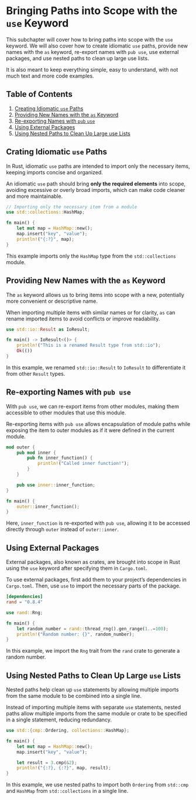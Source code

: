 # Bringing Paths into Scope with the ``use`` Keyword

This subchapter will cover how to bring paths into scope with the ``use`` keyword. We will also cover how to create idiomatic ``use`` paths, provide new names with the ``as`` keyword, re-export names with ``pub use``, use external packages, and use nested paths to clean up large use lists.

It is also meant to keep everything simple, easy to understand, with not much text and more code examples.

## Table of Contents

1. [Creating Idiomatic ``use`` Paths](#creating-idiomatic-use-paths)
2. [Providing New Names with the ``as`` Keyword](#providing-new-names-with-the-as-keyword)
3. [Re-exporting Names with ``pub`` ``use``](#re-exporting-names-with-pub-use)
4. [Using External Packages](#using-external-packages)
5. [Using Nested Paths to Clean Up Large use Lists](#using-nested-paths-to-clean-up-large-use-lists)

## Crating Idiomatic ``use`` Paths

In Rust, idiomatic ``use`` paths are intended to import only the necessary items, keeping imports concise and organized.

An idiomatic ``use`` path should bring **only the required elements** into scope, avoiding excessive or overly broad imports, which can make code cleaner and more maintainable.

```rust
// Importing only the necessary item from a module
use std::collections::HashMap;

fn main() {
    let mut map = HashMap::new();
    map.insert("key", "value");
    println!("{:?}", map);
}
```

This example imports only the ``HashMap`` type from the ``std::collections`` module.


## Providing New Names with the ``as`` Keyword

The ``as`` keyword allows us to bring items into scope with a new, potentially more convenient or descriptive name.

When importing multiple items with similar names or for clarity, ``as`` can rename imported items to avoid conflicts or improve readability.

```rust
use std::io::Result as IoResult;

fn main() -> IoResult<()> {
    println!("This is a renamed Result type from std::io");
    Ok(())
}
```

In this example, we renamed ``std::io::Result`` to ``IoResult`` to differentiate it from other ``Result`` types.

## Re-exporting Names with ``pub use``

With ``pub use``, we can re-export items from other modules, making them accessible to other modules that use this module.

Re-exporting items with ``pub use`` allows encapsulation of module paths while exposing the item to outer modules as if it were defined in the current module.

```rust
mod outer {
    pub mod inner {
        pub fn inner_function() {
            println!("Called inner function!");
        }
    }

    pub use inner::inner_function;
}

fn main() {
    outer::inner_function();
}
```

Here, ``inner_function`` is re-exported with ``pub use``, allowing it to be accessed directly through ``outer`` instead of ``outer::inner``.

## Using External Packages

External packages, also known as crates, are brought into scope in Rust using the ``use`` keyword after specifying them in ``Cargo.toml``.

To use external packages, first add them to your project’s dependencies in ``Cargo.toml``. Then, use ``use`` to import the necessary parts of the package.

```toml
[dependencies]
rand = "0.8.4"
```

```rust
use rand::Rng;

fn main() {
    let random_number = rand::thread_rng().gen_range(1..=100);
    println!("Random number: {}", random_number);
}
```

In this example, we import the ``Rng`` trait from the ``rand`` crate to generate a random number.

## Using Nested Paths to Clean Up Large ``use`` Lists

Nested paths help clean up ``use`` statements by allowing multiple imports from the same module to be combined into a single line.

Instead of importing multiple items with separate ``use`` statements, nested paths allow multiple imports from the same module or crate to be specified in a single statement, reducing redundancy.

```rust
use std::{cmp::Ordering, collections::HashMap};

fn main() {
    let mut map = HashMap::new();
    map.insert("key", "value");

    let result = 3.cmp(&2);
    println!("{:?}, {:?}", map, result);
}
```

In this example, we use nested paths to import both ``Ordering`` from ``std::cmp`` and ``HashMap`` from ``std::collections`` in a single line.
